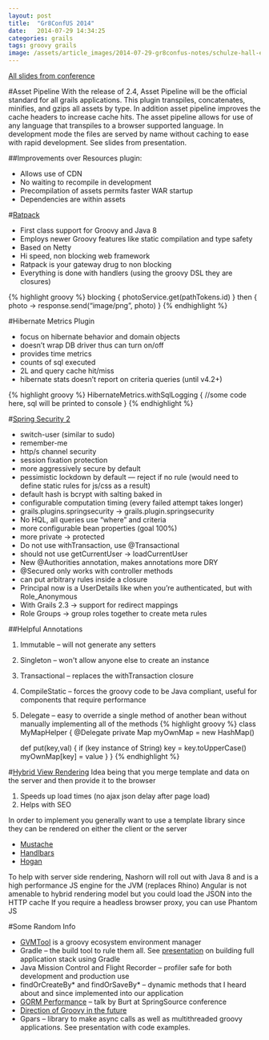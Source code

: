 ```yaml
---
layout: post
title:  "Gr8ConfUS 2014"
date:   2014-07-29 14:34:25
categories: grails
tags: groovy grails
image: /assets/article_images/2014-07-29-gr8confus-notes/schulze-hall-exterior.jpg
---
```


[All slides from conference](https://github.com/sjurgemeyer/GR8ConfUS2014/)

#Asset Pipeline
With the release of 2.4, Asset Pipeline will be the official standard for all grails applications. This plugin transpiles, concatenates, minifies, and gzips all assets by type. In addition asset pipeline improves the cache headers to increase cache hits. The asset pipeline allows for use of any language that transpiles to a browser supported language. In development mode the files are served by name without caching to ease with rapid development. See slides from presentation.

##Improvements over Resources plugin:
- Allows use of CDN
- No waiting to recompile in development
- Precompilation of assets permits faster WAR startup
- Dependencies are within assets

#[Ratpack](https://github.com/sjurgemeyer/GR8ConfUS2014/tree/master/Real%20Time%20Ratpack)
- First class support for Groovy and Java 8
- Employs newer Groovy features like static compilation and type safety
- Based on Netty
- Hi speed, non blocking web framework
- Ratpack is your gateway drug to non blocking
- Everything is done with handlers (using the groovy DSL they are closures)

{% highlight groovy %}
blocking {
	photoService.get(pathTokens.id)
} then { photo ->
	response.send(“image/png”, photo)
}
{% endhighlight %}

#Hibernate Metrics Plugin
- focus on hibernate behavior and domain objects
- doesn’t wrap DB driver thus can turn on/off
- provides time metrics
- counts of sql executed
- 2L and query cache hit/miss
- hibernate stats doesn’t report on criteria queries (until v4.2+)

{% highlight groovy %}
HibernateMetrics.withSqlLogging {
	//some code here, sql will be printed to console
}
{% endhighlight %}

#[Spring Security 2](https://github.com/sjurgemeyer/GR8ConfUS2014/blob/master/burtbeckwith/WhatsNewInSpringSecurity.pdf	)
- switch-user (similar to sudo)
- remember-me
- http/s channel security
- session fixation protection
- more aggressively secure by default
- pessimistic lockdown by default — reject if no rule (would need to define static rules for js/css as a result)
- default hash is bcrypt with salting baked in
- configurable computation timing (every failed attempt takes longer)
- grails.plugins.springsecurity -> grails.plugin.springsecurity
- No HQL, all queries use “where” and criteria
- more configurable bean properties (goal 100%)
- more private -> protected
- Do not use withTransaction, use @Transactional
- should not use getCurrentUser -> loadCurrentUser
- New @Authorities annotation, makes annotations more DRY
- @Secured only works with controller methods
- can put arbitrary rules inside a closure
- Principal now is a UserDetails like when you’re authenticated, but with Role_Anonymous
- With Grails 2.3 -> support for redirect mappings
- Role Groups -> group roles together to create meta rules

##Helpful Annotations
1. Immutable – will not generate any setters
2. Singleton – won't allow anyone else to create an instance
3. Transactional – replaces the withTransaction closure
4. CompileStatic – forces the groovy code to be Java compliant, useful for components that require performance
5. Delegate – easy to override a single method of another bean without manually implementing all of the methods
{% highlight groovy %}
class MyMapHelper {
	@Delegate
	private Map myOwnMap = new HashMap()

	def put(key,val) {
		if (key instance of String) key = key.toUpperCase()
		myOwnMap[key] = value
	}
}
{% endhighlight %}

#[Hybrid View Rendering](https://github.com/sjurgemeyer/GR8ConfUS2014/tree/master/Hybrid%20View%20Rendering%20with%20Grails)
Idea being that you merge template and data on the server and then provide it to the browser

1. Speeds up load times (no ajax json delay after page load)
2. Helps with SEO

In order to implement you generally want to use a template library since they can be rendered on either the client or the server

- [Mustache](http://mustache.github.io/)
- [Handlbars](http://handlebarsjs.com/)
- [Hogan](http://twitter.github.io/hogan.js/)

To help with server side rendering, Nashorn will roll out with Java 8 and is a high performance JS engine for the JVM (replaces Rhino)
Angular is not amenable to hybrid rendering model but you could load the JSON into the HTTP cache
If you require a headless browser proxy, you can use Phantom JS

#Some Random Info
- [GVMTool](http://gvmtool.net) is a groovy ecosystem environment manager
- Gradle – the build tool to rule them all. See [presentation](https://github.com/sjurgemeyer/GR8ConfUS2014/blob/master/John-Engelman/talks.md) on building full application stack using Gradle
- Java Mission Control and Flight Recorder – profiler safe for both development and production use
- findOrCreateBy* and findOrSaveBy* – dynamic methods that I heard about and since implemented into our application
- [GORM Performance](http://www.infoq.com/presentations/GORM-Performance) – talk by Burt at SpringSource conference
- [Direction of Groovy in the future](https://github.com/sjurgemeyer/GR8ConfUS2014/tree/master/Guillaume%20Laforge)
- Gpars – library to make async calls as well as multithreaded groovy applications. See presentation with code examples.

